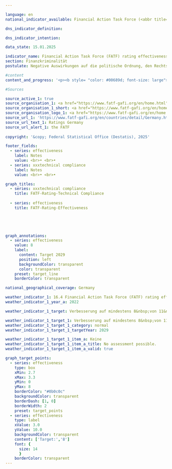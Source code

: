 ```yaml
---

language: en        
national_indicator_available: Financial Action Task Force (<abbr title="Financial Action Task Force" tabindex="0">FATF</abbr>) rating effectiveness        

dns_indicator_definition:         

dns_indicator_intention:         

data_state: 15.01.2025        

indicator_name: Financial Action Task Force (FATF) rating effectiveness        
section: Finanzkriminalität        
postulate: Negative Auswirkungen auf die politische Ordnung, den Rechtsstaat, die Wirtschaft und die Gesellschaft verhindern        

#content         
content_and_progress: '<p><b style= "color: #00689d; font-size: large">16.4&nbsp;Financial Action Task Force (<abbr title="Financial Action Task Force" tabindex="0">FATF</abbr>) rating effectiveness</b><br><br>The Financial Action Task Force (<abbr title="Financial Action Task Force" tabindex="0">FATF</abbr>) is an international organization established in 1989&nbsp;to support the fight against money laundering, terrorist financing, and proliferation financing (the financing of weapons of mass destruction). It has issued a set of standards to which more than 200&nbsp;countries worldwide have committed. The <abbr title="Financial Action Task Force" tabindex="0">FATF</abbr> Standards comprise 40&nbsp;Recommendations, which represent an essential component of international efforts to ensure the integrity and security of the global financial system and serve as the basis for national laws in many member states. The <abbr title="Financial Action Task Force" tabindex="0">FATF</abbr> conducts regular evaluations in its member states, which not only review and assess the technical implementation of the Recommendations (technical compliance), but also their effectiveness in practice.<br><br><br><br>The most recent Germany audit as part of the <abbr title="Financial Action Task Force" tabindex="0">FATF</abbr> evaluation process took place from autumn 2020&nbsp;to June 2022. A visit by <abbr title="Financial Action Task Force" tabindex="0">FATF</abbr> auditors was also part of the audit process. During this visit, interviews were conducted with stakeholders from both the public sector (such as the Federal Ministry of Finance (<abbr title="Federal Ministry of Finance" tabindex="0">BMF</abbr>), the judiciary, law enforcement agencies, the Financial Intelligence Unit (FIU), the Federal Financial Supervisory Authority (BaFin), and state supervisory authorities) and with stakeholders from the private sector (such as banks and financial service providers, and professional groups such as notaries, tax advisors, lawyers, and auditors). The review process highlights both the complexity and importance of cooperation in combating financial crime within the framework of the <abbr title="Financial Action Task Force" tabindex="0">FATF</abbr> assessment. The overall coordination of the Germany review within the Federal Government was the <abbr title="Federal Ministry of Finance" tabindex="0">BMF</abbr>.<br><br>The assessment of effectiveness is based on eleven interim objectives, the so-called Immediate Outcomes (IOs), which cover various areas of combating financial crime. These intermediate objectives are:<br><br><u>Overarching</u><ul><li><abbr title="Immediate Outcomes" tabindex="0">IO</abbr> 1: Risk understanding and coordination</li><li><abbr title="Immediate Outcomes" tabindex="0">IO</abbr> 2: International cooperation</li></ul><u>Prevention of abuse (prevention)</u><ul><li><abbr title="Immediate Outcomes" tabindex="0">IO</abbr> 3: Supervisory authorities</li><li><abbr title="Immediate Outcomes" tabindex="0">IO</abbr> 4: Preventive measures by supervised entities</li><li><abbr title="Immediate Outcomes" tabindex="0">IO</abbr> 5: Beneficial owners</li></ul><u>Combating and prosecuting (repression)</u><ul><li><abbr title="Immediate Outcomes" tabindex="0">IO</abbr> 6: Financial analysis and investigations</li><li><abbr title="Immediate Outcomes" tabindex="0">IO</abbr> 7: Money laundering investigations and prosecution</li><li><abbr title="Immediate Outcomes" tabindex="0">IO</abbr> 8: Asset recovery in money laundering</li><li><abbr title="Immediate Outcomes" tabindex="0">IO</abbr> 9: Terrorist financing; investigation and prosecution</li><li><abbr title="Immediate Outcomes" tabindex="0">IO</abbr> 10: Financial sanctions; Non-profit organization (NPO)</li><li><abbr title="Immediate Outcomes" tabindex="0">IO</abbr> 11: Financing proliferation.</li></ul>Each interim target receives a rating ranging from "low" to "moderate" to "solid" and "high." For this indicator, the total number of interim targets rated "solid" or "high" is reported. Changes, both positive and negative, between the "low" and "moderate" categories, as well as between "solid" and "high" for individual interim targets, will therefore not be captured by this indicator in the next reporting year.<br><br><br><br>In the 2022&nbsp;Germany review, four of the eleven interim targets (<abbr title="Immediate Outcomes" tabindex="0">IO</abbr> 1, <abbr title="Immediate Outcomes" tabindex="0">IO</abbr> 2, <abbr title="Immediate Outcomes" tabindex="0">IO</abbr> 8, and <abbr title="Immediate Outcomes" tabindex="0">IO</abbr> 9) were rated as solid and thus passed. The remaining seven interim targets (<abbr title="Immediate Outcomes" tabindex="0">IO</abbr> 3, <abbr title="Immediate Outcomes" tabindex="0">IO</abbr> 4, <abbr title="Immediate Outcomes" tabindex="0">IO</abbr> 5, <abbr title="Immediate Outcomes" tabindex="0">IO</abbr> 6, <abbr title="Immediate Outcomes" tabindex="0">IO</abbr> 7, <abbr title="Immediate Outcomes" tabindex="0">IO</abbr> 10, and <abbr title="Immediate Outcomes" tabindex="0">IO</abbr> 11) received a moderate rating and are therefore considered failed. The politically defined objective for the next Germany review in 2029&nbsp;is to achieve a positive assessment in at least eight of the eleven interim targets.<br><br><br><br>With regard to the <abbr title="Financial Action Task Force" tabindex="0">FATF</abbr> technical requirements (Technical Compliance), Germany"s international standards were assessed as "largely implemented." Of the 40&nbsp;<abbr title="Financial Action Task Force" tabindex="0">FATF</abbr> recommendations, none were considered "not implemented" in the 2022&nbsp;Germany review. Only five of the recommendations were considered "partially implemented." In response to this assessment, improvements were made, allowing two of these five to be upgraded to "largely implemented" in the 2023&nbsp;follow-up report. The three remaining recommendations, which were only partially implemented, relate to the areas of "Corresponding Banking," "Transparency and Beneficial Ownership of Legal Persons," and "Statistics." Thus, in 2023, 37&nbsp;of the <abbr title="Financial Action Task Force" tabindex="0">FATF</abbr> recommendations were considered "largely implemented" (20) or "implemented" (17).</p>'                

#Sources        

source_active_1: true
source_organisation_1: <a href="https://www.fatf-gafi.org/en/home.html" target="_blank" onclick="return confirm_alert('the FATF', 'En')">Financial Action Task Force</a>
source_organisation_1_short: <a href="https://www.fatf-gafi.org/en/home.html" target="_blank" onclick="return confirm_alert('the FATF', 'En')">Financial Action Task Force</a>
source_organisation_logo_1: <a href="https://www.fatf-gafi.org/en/home.html" target="_blank" onclick="return confirm_alert('the FATF', 'En')"><img src="https://dnsTestEnvironment.github.io/site/public/OrgImgEn/fatf.png" alt="Financial Action Task Force" title=" Click here to visit the homepage of the organizationFinancial Action Task Force" style="height:60px; width:148px; border:transparent"/></a>
source_url_1: 'https://www.fatf-gafi.org/en/countries/detail/Germany.html'
source_url_text_1: Ratings Germany
source_url_alert_1: the FATF
        
copyright: '&copy; Federal Statistical Office (Destatis), 2025'        

footer_fields:
  - series: effectiveness
    label: Notes
    value: <br>• <br>• 
  - series: xxxtechnical compliance
    label: Notes
    value: <br>• <br>•         

graph_titles: 
  - series: xxxtechnical compliance
    title: FATF-Rating-Technical Compliance
    
  - series: effectiveness
    title: FATF-Rating-Effectiveness
            

        


graph_annotations:
  - series: effectiveness
    value: 8
    label:
      content: Target 2029
      position: left
      backgroundColor: transparent
      color: transparent
    preset: target_line
    borderColor: transparent                

national_geographical_coverage: Germany        

weather_indicator_1: 16.4 Financial Action Task Force (FATF) rating effectiveness
weather_indicator_1_year_a: 2022

weather_indicator_1_target: Verbesserung auf mindestens 8&nbsp;von 11&nbsp;möglichen Punkten bis 2029

weather_indicator_1_target_1: Verbesserung auf mindestens 8&nbsp;von 11&nbsp;möglichen Punkten bis 2029
weather_indicator_1_target_1_category: normal
weather_indicator_1_target_1_targetYear: 2029

weather_indicator_1_target_1_item_a: Keine
weather_indicator_1_target_1_item_a_title: No assessment possible.
weather_indicator_1_target_1_item_a_valid: true        

graph_target_points:
  - series: effectiveness
    type: box
    xMin: 2.7
    xMax: 3.3
    yMin: 0
    yMax: 8
    borderColor: "#0b0c0c"
    backgroundColor: transparent
    borderDash: [1, 0]
    borderWidth: 2
    preset: target_points
  - series: effectiveness
    type: label
    xValue: 3.0
    yValue: 10.0
    backgroundColor: transparent
    content: ['Target:','8']
    font: {
      size: 14
      }
    borderColor: transparent        
---
```



